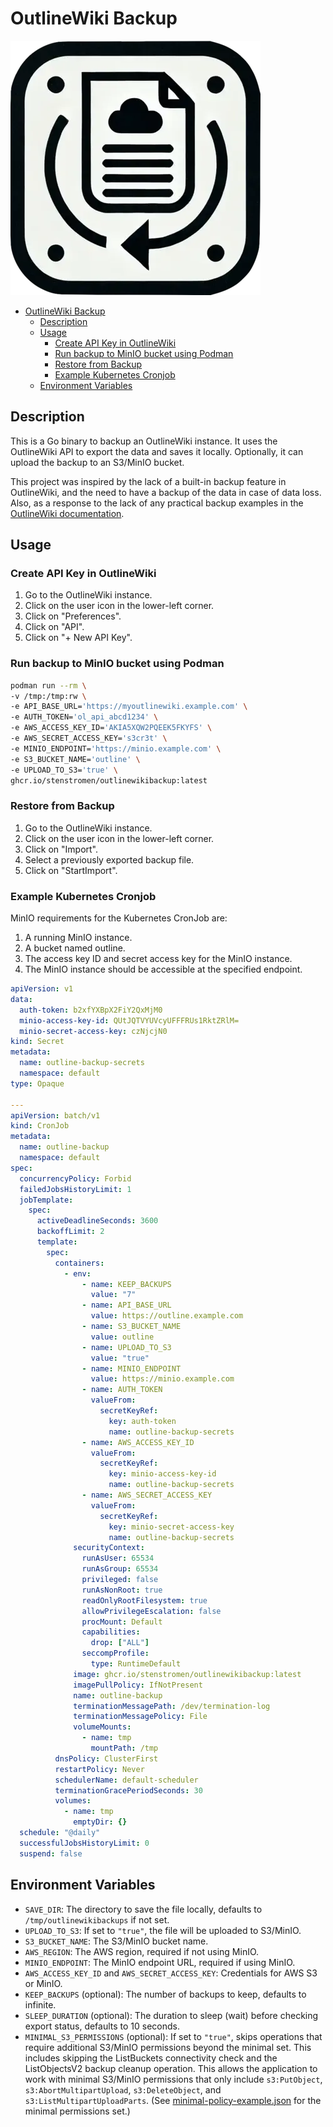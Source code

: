 # OutlineWiki Backup

![OutlineWikiLogo](outlinewikibackup_logo.webp)

- [OutlineWiki Backup](#outlinewiki-backup)
  - [Description](#description)
  - [Usage](#usage)
    - [Create API Key in OutlineWiki](#create-api-key-in-outlinewiki)
    - [Run backup to MinIO bucket using Podman](#run-backup-to-minio-bucket-using-podman)
    - [Restore from Backup](#restore-from-backup)
    - [Example Kubernetes Cronjob](#example-kubernetes-cronjob)
  - [Environment Variables](#environment-variables)

## Description

This is a Go binary to backup an OutlineWiki instance. It uses the OutlineWiki API to export the data and saves it locally. Optionally, it can upload the backup to an S3/MinIO bucket.

This project was inspired by the lack of a built-in backup feature in OutlineWiki, and the need to have a backup of the data in case of data loss. Also, as a response to the lack of any practical backup examples in the [OutlineWiki documentation](https://docs.getoutline.com/s/hosting/doc/backups-KZtPOADCHG).

## Usage

### Create API Key in OutlineWiki

1. Go to the OutlineWiki instance.
2. Click on the user icon in the lower-left corner.
3. Click on "Preferences".
4. Click on "API".
5. Click on "+ New API Key".

### Run backup to MinIO bucket using Podman

```bash
podman run --rm \
-v /tmp:/tmp:rw \
-e API_BASE_URL='https://myoutlinewiki.example.com' \
-e AUTH_TOKEN='ol_api_abcd1234' \
-e AWS_ACCESS_KEY_ID='AKIA5XQW2PQEEK5FKYFS' \
-e AWS_SECRET_ACCESS_KEY='s3cr3t' \
-e MINIO_ENDPOINT='https://minio.example.com' \
-e S3_BUCKET_NAME='outline' \
-e UPLOAD_TO_S3='true' \
ghcr.io/stenstromen/outlinewikibackup:latest
```

### Restore from Backup

1. Go to the OutlineWiki instance.
2. Click on the user icon in the lower-left corner.
3. Click on "Import".
4. Select a previously exported backup file.
5. Click on "StartImport".

### Example Kubernetes Cronjob

MinIO requirements for the Kubernetes CronJob are:

1. A running MinIO instance.
1. A bucket named outline.
1. The access key ID and secret access key for the MinIO instance.
1. The MinIO instance should be accessible at the specified endpoint.

```yaml
apiVersion: v1
data:
  auth-token: b2xfYXBpX2FiY2QxMjM0
  minio-access-key-id: QUtJQTVYUVcyUFFFRUs1RktZRlM=
  minio-secret-access-key: czNjcjN0
kind: Secret
metadata:
  name: outline-backup-secrets
  namespace: default
type: Opaque

---
apiVersion: batch/v1
kind: CronJob
metadata:
  name: outline-backup
  namespace: default
spec:
  concurrencyPolicy: Forbid
  failedJobsHistoryLimit: 1
  jobTemplate:
    spec:
      activeDeadlineSeconds: 3600
      backoffLimit: 2
      template:
        spec:
          containers:
            - env:
                - name: KEEP_BACKUPS
                  value: "7"
                - name: API_BASE_URL
                  value: https://outline.example.com
                - name: S3_BUCKET_NAME
                  value: outline
                - name: UPLOAD_TO_S3
                  value: "true"
                - name: MINIO_ENDPOINT
                  value: https://minio.example.com
                - name: AUTH_TOKEN
                  valueFrom:
                    secretKeyRef:
                      key: auth-token
                      name: outline-backup-secrets
                - name: AWS_ACCESS_KEY_ID
                  valueFrom:
                    secretKeyRef:
                      key: minio-access-key-id
                      name: outline-backup-secrets
                - name: AWS_SECRET_ACCESS_KEY
                  valueFrom:
                    secretKeyRef:
                      key: minio-secret-access-key
                      name: outline-backup-secrets
              securityContext:
                runAsUser: 65534
                runAsGroup: 65534
                privileged: false
                runAsNonRoot: true
                readOnlyRootFilesystem: true
                allowPrivilegeEscalation: false
                procMount: Default
                capabilities:
                  drop: ["ALL"]
                seccompProfile:
                  type: RuntimeDefault
              image: ghcr.io/stenstromen/outlinewikibackup:latest
              imagePullPolicy: IfNotPresent
              name: outline-backup
              terminationMessagePath: /dev/termination-log
              terminationMessagePolicy: File
              volumeMounts:
                - name: tmp
                  mountPath: /tmp
          dnsPolicy: ClusterFirst
          restartPolicy: Never
          schedulerName: default-scheduler
          terminationGracePeriodSeconds: 30
          volumes:
            - name: tmp
              emptyDir: {}
  schedule: "@daily"
  successfulJobsHistoryLimit: 0
  suspend: false
```

## Environment Variables

- `SAVE_DIR`: The directory to save the file locally, defaults to `/tmp/outlinewikibackups` if not set.
- `UPLOAD_TO_S3`: If set to `"true"`, the file will be uploaded to S3/MinIO.
- `S3_BUCKET_NAME`: The S3/MinIO bucket name.
- `AWS_REGION`: The AWS region, required if not using MinIO.
- `MINIO_ENDPOINT`: The MinIO endpoint URL, required if using MinIO.
- `AWS_ACCESS_KEY_ID` and `AWS_SECRET_ACCESS_KEY`: Credentials for AWS S3 or MinIO.
- `KEEP_BACKUPS` (optional): The number of backups to keep, defaults to infinite.
- `SLEEP_DURATION` (optional): The duration to sleep (wait) before checking export status, defaults to 10 seconds.
- `MINIMAL_S3_PERMISSIONS` (optional): If set to `"true"`, skips operations that require additional S3/MinIO permissions beyond the minimal set. This includes skipping the ListBuckets connectivity check and the ListObjectsV2 backup cleanup operation. This allows the application to work with minimal S3/MinIO permissions that only include `s3:PutObject`, `s3:AbortMultipartUpload`, `s3:DeleteObject`, and `s3:ListMultipartUploadParts`. (See [minimal-policy-example.json](minimal-policy-example.json) for the minimal permissions set.)
